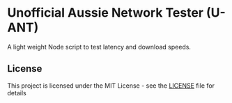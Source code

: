 # Unofficial Aussie Network Tester (U-ANT)
A light weight Node script to test latency and download speeds.


## License

This project is licensed under the MIT License - see the [LICENSE](LICENSE) file for details
